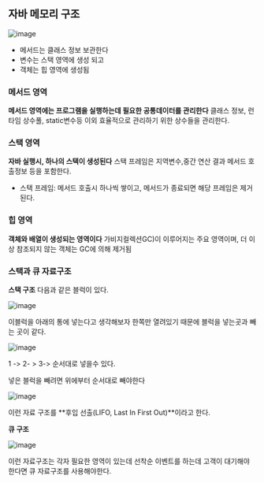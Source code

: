 ## 자바 메모리 구조
![image](https://github.com/kihyyyun/TIL/assets/126649641/6e54ea39-7a2d-48e0-8529-a9134f102bc2)

* 메서드는 클래스 정보 보관한다
* 변수는 스택 영역에 생성 되고
* 객체는 힙 영역에 생성됨
  

### 메서드 영역
**메서드 영역에는 프로그램을 실행하는데 필요한 공통데이터를 관리한다** 클래스 정보, 런타임 상수풀, static변수등 이외 효율적으로 관리하기 위한 상수들을 관리한다.

### 스택 영역
**자바 실행시, 하나의 스택이 생성된다** 스택 프레임은 지역변수,중간 연산 결과 메서드 호출정보 등을 포함한다.
* 스택 프레임: 메서드 호출시 하나씩 쌓이고, 메서드가 종료되면 해당 프레임은 제거된다.

### 힙 영역
**객체와 배열이 생성되는 영역이다** 가비지컬렉션GC)이 이루어지는 주요 영역이며, 더 이상 참조되지 않는 객체는 GC에 의해 제거됨


### 스택과 큐 자료구조 

**스택 구조**
다음과 같은 블럭이 있다.

![image](https://github.com/kihyyyun/TIL/assets/126649641/85f15091-3643-4c7d-894e-80270e2542f1)

이블럭을 아래의 통에 넣는다고 생각해보자 한쪽만 열려있기 때문에 블럭을 넣는곳과 빼는 곳이 같다.

![image](https://github.com/kihyyyun/TIL/assets/126649641/843105fd-5fec-4213-9b36-c9cedd33993f)

1 -> 2- > 3-> 순서대로 넣을수 있다.

넣은 블럭을 빼려면 위에부터 순서대로 빼야한다

![image](https://github.com/kihyyyun/TIL/assets/126649641/c995647e-29c0-4b08-86a8-cda97788d4cc)

이런 자료 구조를 **후입 선출(LIFO, Last In First Out)**이라고 한다.

**큐 구조**

![image](https://github.com/kihyyyun/TIL/assets/126649641/a9a65208-53bd-4d40-98a3-0d8bdf8e5bf6)

이런 자료구조는 각자 필요한 영역이 있는데 선착순 이벤트를 하는데 고객이 대기해야 한다면 큐 자료구조를 사용해야한다.

